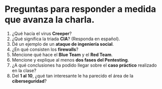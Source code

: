 # Preguntas para responder a medida que avanza la charla.

1. ¿Qué hacía el virus **Creeper**?  
2. ¿Qué significa la triada **CIA**? (Responda en español).  
3. Dé un ejemplo de un **ataque de ingeniería social**.  
4. ¿En qué consisten los **firewalls**?  
5. Mencione qué hace el **Blue Team** y el **Red Team**.  
6. Mencione y explique al menos **dos fases del Pentesting**.  
7. ¿A qué conclusiones ha podido llegar sobre el **caso práctico** realizado en la clase?  
8. Del **1 al 10**, ¿qué tan interesante le ha parecido el área de la **ciberseguridad**?  



